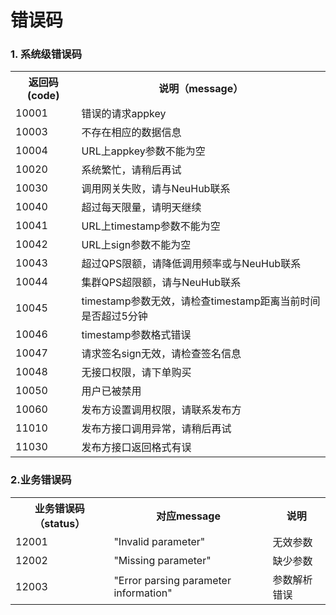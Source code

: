 
# 错误码

### 1. 系统级错误码
<table>
  <tr>
    <th>返回码 (code)</th>
    <th>说明（message）</th>
  </tr>
  <tr>
    <td>10001</td>
    <td>错误的请求appkey</td>
  </tr>
  <tr>
    <td>10003</td>
    <td>不存在相应的数据信息</td>
  </tr>
  <tr>
    <td>10004</td>
    <td>URL上appkey参数不能为空</td>
  </tr>
   <tr>
    <td>10020</td>
    <td>系统繁忙，请稍后再试</td>
  </tr>
   <tr>
    <td>10030</td>
    <td>调用网关失败，请与NeuHub联系</td>
  </tr>
   <tr>
    <td>10040</td>
    <td>超过每天限量，请明天继续</td>
  </tr>
   <tr>
    <td>10041</td>
    <td>URL上timestamp参数不能为空</td>
  </tr>
   <tr>
    <td>10042</td>
    <td>URL上sign参数不能为空</td>
  </tr>
   <tr>
    <td>10043</td>
    <td>超过QPS限额，请降低调用频率或与NeuHub联系</td>
  </tr>
  <tr>
    <td>10044</td>
    <td>集群QPS超限额，请与NeuHub联系</td>
  </tr>
  <tr>
    <td>10045</td>
    <td>timestamp参数无效，请检查timestamp距离当前时间是否超过5分钟</td>
  </tr>
  <tr>
    <td>10046</td>
    <td>timestamp参数格式错误</td>
  </tr>
  <tr>
    <td>10047</td>
    <td>请求签名sign无效，请检查签名信息</td>
  </tr>
  <tr>
    <td>10048</td>
    <td>无接口权限，请下单购买</td>
  </tr>
  <tr>
    <td>10050</td>
    <td>用户已被禁用</td>
  </tr>   
  <tr>
    <td>10060</td>
    <td>发布方设置调用权限，请联系发布方</td>
  </tr>
  <tr>
    <td>11010</td>
    <td>发布方接口调用异常，请稍后再试</td>
  </tr>
  <tr>
    <td>11030</td>
    <td>发布方接口返回格式有误</td>
  </tr>  
</table>

### 2.业务错误码

<table>
   <tr>
      <th>业务错误码（status）</th>
      <th>对应message </th>
      <th>说明 </th>
   </tr>
   <tr>
      <td>12001</td>
      <td>"Invalid parameter"</td>
      <td>无效参数</td>
   </tr>
   <tr>
      <td>12002</td>
      <td>"Missing parameter"</td>
      <td>缺少参数</td>
   </tr>
   <tr>
      <td>12003</td>
      <td>"Error parsing parameter information"</td>
      <td>参数解析错误</td>
   </tr>
</table>


